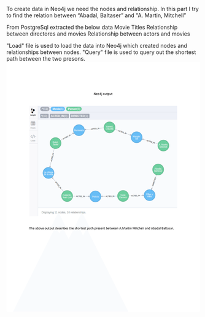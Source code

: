 To create data in Neo4j we need the nodes and relationship. 
In this part I try to find the relation between “Abadal, Baltaser” and "A. Martin, Mitchell”


From PostgreSql extracted the below data
Movie Titles 
Relationship between directores and movies 
Relationship between actors and movies 

"Load" file is used to load the data into Neo4j which created nodes and relationships between nodes. 
"Query" file is used to query out the shortest path between the two presons. 
![Alt Text](https://github.com/bpoti001/Exploring_Nosql/raw/master/Neo4j/results_readme/Results.png)
